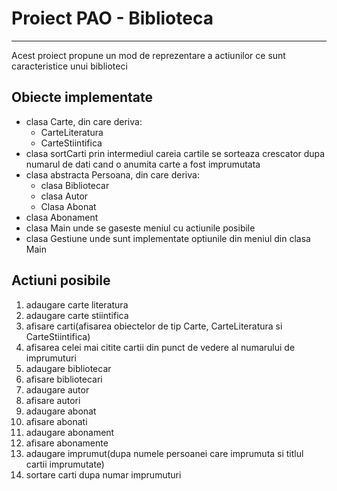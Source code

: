 # Proiect PAO - Biblioteca
---

Acest proiect propune un mod de reprezentare a actiunilor ce sunt caracteristice unui biblioteci

## Obiecte implementate
- clasa Carte, din care deriva:
    - CarteLiteratura
    - CarteStiintifica
- clasa sortCarti prin intermediul careia cartile se sorteaza crescator dupa numarul de dati cand
  o anumita carte a fost imprumutata
- clasa abstracta Persoana, din care deriva:
    - clasa Bibliotecar
    - clasa Autor
    - Clasa Abonat
- clasa Abonament
- clasa Main unde se gaseste meniul cu actiunile posibile
- clasa Gestiune unde sunt implementate optiunile din meniul din clasa Main

## Actiuni posibile
1.	adaugare carte literatura
2.	adaugare carte stiintifica
3.	afisare carti(afisarea obiectelor de tip Carte, CarteLiteratura si CarteStiintifica)
4.	afisarea celei mai citite cartii din punct de vedere al numarului de imprumuturi
5.	adaugare bibliotecar
6.	afisare bibliotecari
7.	adaugare autor
8.	afisare autori
9.	adaugare abonat
10.	afisare abonati
11.	adaugare abonament
12.	afisare abonamente
13.	adaugare imprumut(dupa numele persoanei care imprumuta si titlul cartii imprumutate)
14.	sortare carti dupa numar imprumuturi

